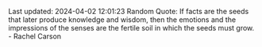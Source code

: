 Last updated: 2024-04-02 12:01:23
Random Quote: If facts are the seeds that later produce knowledge and wisdom, then the emotions and the impressions of the senses are the fertile soil in which the seeds must grow. - Rachel Carson